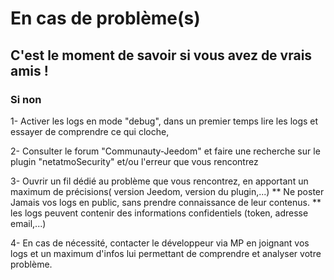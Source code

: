 
# En cas de problème(s)

## C'est le moment de savoir si vous avez de vrais amis !

### Si non

1- Activer les logs en mode "debug", dans un premier temps lire les logs et essayer de comprendre ce qui cloche,

2- Consulter le forum "Communauty-Jeedom" et faire une recherche sur le plugin "netatmoSecurity" et/ou l'erreur que vous rencontrez

3- Ouvrir un fil dédié au problème que vous rencontrez, en apportant un maximum de précisions( version Jeedom, version du plugin,...)
	** Ne poster Jamais vos logs en public, sans prendre connaissance de leur contenus. ** les logs peuvent contenir des informations confidentiels (token, adresse email,...)
	
4- En cas de nécessité, contacter le développeur via MP en joignant vos logs et un maximum d'infos lui permettant de comprendre et analyser votre problème.